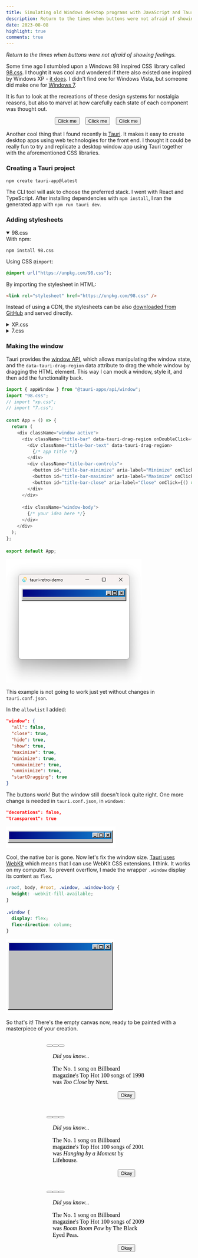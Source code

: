 ```yaml
---
title: Simulating old Windows desktop programs with JavaScript and Tauri
description: Return to the times when buttons were not afraid of showing feelings.
date: 2023-08-08
highlight: true
comments: true
---
```


*Return to the times when buttons were not afraid of showing feelings.*

Some time ago I stumbled upon a Windows 98 inspired CSS library called [98.css](https://jdan.github.io/98.css/). I thought it was cool and wondered if there also existed one inspired by Windows XP - [it does](https://botoxparty.github.io/XP.css/). I didn't find one for Windows Vista, but someone did make one for [Windows 7](https://khang-nd.github.io/7.css/).

It is fun to look at the recreations of these design systems for nostalgia reasons, but also to marvel at how carefully each state of each component was thought out.

<p style="height: 23px; display: flex; flex-direction: row; flex-wrap: nowrap; gap: 8px; justify-content: center;">
<iframe width="75" height="23" style="border: none" srcdoc="<html><style>
@import url('https://unpkg.com/98.css')</style><body style='margin: 0'><button>Click me</button></body></html>"></iframe>

<iframe width="75" height="23" style="border: none" srcdoc="<html><style>
@import url('https://unpkg.com/xp.css'); button { color: black; }</style><body style='margin: 0'><button>Click me</button></body></html>"></iframe>

<iframe width="75" height="23" style="border: none" srcdoc="<html><style>
@import url('https://unpkg.com/7.css')</style><body style='margin: 0'><button>Click me</button></body></html>"></iframe>
</p>

Another cool thing that I found recently is [Tauri](https://tauri.app/). It makes it easy to create desktop apps using web technologies for the front end. I thought it could be really fun to try and replicate a desktop window app using Tauri together with the aforementioned CSS libraries.

### Creating a Tauri project

```shell
npm create tauri-app@latest
```

The CLI tool will ask to choose the preferred stack. I went with React and TypeScript. After installing dependencies with `npm install`, I ran the generated app with `npm run tauri dev`.

### Adding stylesheets

<details open>
  <summary>98.css</summary>
  With npm:

  ```shell
  npm install 98.css
  ```

  Using CSS `@import`:

  ```css
  @import url("https://unpkg.com/98.css");
  ```

  By importing the stylesheet in HTML:

  ```html
  <link rel="stylesheet" href="https://unpkg.com/98.css" />
  ```

  Instead of using a CDN, the stylesheets can be also [downloaded from GitHub](https://github.com/jdan/98.css/releases) and served directly.
</details>

<details>
  <summary>XP.css</summary>
  With npm:

  ```shell
  npm install xp.css
  ```

  Using CSS `@import`:

  ```css
  @import url("https://unpkg.com/xp.css");
  ```

  By importing the stylesheet in HTML:

  ```html
  <link rel="stylesheet" href="https://unpkg.com/xp.css" />
  ```

  Instead of using a CDN, the stylesheets can be also [downloaded from GitHub](https://github.com/botoxparty/XP.css/releases/tag/v0.2.6) and served directly.
</details>

<details>
  <summary>7.css</summary>
  With npm:

  ```shell
  npm install 7.css
  ```

  Using CSS `@import`:

  ```css
  @import url("https://unpkg.com/7.css");
  ```

  By importing the stylesheet in HTML:

  ```html
  <link rel="stylesheet" href="https://unpkg.com/7.css" />
  ```

  Instead of using a CDN, the stylesheets can be also [downloaded from GitHub](https://github.com/khang-nd/7.css/releases) and served directly.
</details>

### Making the window

Tauri provides the [window API](https://tauri.app/v1/api/js/window/), which allows manipulating the window state, and the `data-tauri-drag-region` data attribute to drag the whole window by dragging the HTML element. This way I can mock a window, style it, and then add the functionality back.

```js
import { appWindow } from "@tauri-apps/api/window";
import "98.css";
// import "xp.css";
// import "7.css";

const App = () => {
  return (
    <div className="window active">
      <div className="title-bar" data-tauri-drag-region onDoubleClick={() => appWindow.toggleMaximize()}>
        <div className="title-bar-text" data-tauri-drag-region>
          {/* app title */}
        </div>
        <div className="title-bar-controls">
          <button id="title-bar-minimize" aria-label="Minimize" onClick={() => appWindow.minimize()} />
          <button id="title-bar-maximize" aria-label="Maximize" onClick={() => appWindow.toggleMaximize()} />
          <button id="title-bar-close" aria-label="Close" onClick={() => appWindow.close()} />
        </div>
      </div>

      <div className="window-body">
        {/* your idea here */}
      </div>
    </div>
  );
};

export default App;
```
![todo](demo-1.png)

This example is not going to work just yet without changes in `tauri.conf.json`.

In the `allowlist` I added:

```json
"window": {
  "all": false,
  "close": true,
  "hide": true,
  "show": true,
  "maximize": true,
  "minimize": true,
  "unmaximize": true,
  "unminimize": true,
  "startDragging": true
}
```

The buttons work! But the window still doesn't look quite right. One more change is needed in `tauri.conf.json`, in `windows`:

```json
"decorations": false,
"transparent": true
```

![todo](demo-2.png)

Cool, the native bar is gone. Now let's fix the window size. [Tauri uses WebKit](https://tauri.app/v1/references/webview-versions/) which means that I can use WebKit CSS extensions. I think. It works on my computer. To prevent overflow, I made the wrapper `.window` display its content as `flex`.

```css
:root, body, #root, .window, .window-body {
  height: -webkit-fill-available;
}

.window {
  display: flex;
  flex-direction: column;
}
```

![todo](demo-3.png)

So that's it! There's the empty canvas now, ready to be painted with a masterpiece of your creation.

<p style="display: flex; flex-direction: row; flex-wrap: wrap; gap: 8px; justify-content: center;">
<iframe height="195" style="border: none" srcdoc="<html><style>
@import url('https://unpkg.com/98.css'); html { height: 100%; display: flex; align-items: center; } .window { display: flex; flex-direction: column; } .window-body { display: flex; align-items: center; justify-content: center; padding: 16px; } main button { margin-left: calc(100% - 75px); }</style><body style='box-sizing: border-box'>  <div class='window active glass'><div class='title-bar'><div class='title-bar-text'></div><div class='title-bar-controls'><button id='title-bar-minimize' aria-label='Minimize' /><button id='title-bar-maximize' aria-label='Maximize' /><button id='title-bar-close' aria-label='Close'/></div></div><div class='window-body'><main><i>Did you know...</i><p>The No. 1 song on Billboard magazine's Top Hot 100 songs of 1998 was <i>Too Close</i> by Next.</p><button>Okay</button></main></div></div></body></html>"></iframe>

<iframe height="195" style="border: none" srcdoc="<html><style>
@import url('https://unpkg.com/xp.css'); html { height: 100%; display: flex; align-items: center; } .window { display: flex; flex-direction: column; } .window-body { display: flex; align-items: center; justify-content: center; padding: 16px; } main button { margin-left: calc(100% - 75px); color: black; }</style><body style='box-sizing: border-box'>  <div class='window active glass'><div class='title-bar'><div class='title-bar-text'></div><div class='title-bar-controls'><button id='title-bar-minimize' aria-label='Minimize' /><button id='title-bar-maximize' aria-label='Maximize' /><button id='title-bar-close' aria-label='Close'/></div></div><div class='window-body'><main><i>Did you know...</i><p>The No. 1 song on Billboard magazine's Top Hot 100 songs of 2001 was <i>Hanging by a Moment</i> by Lifehouse.</p><button>Okay</button></main></div></div></body></html>"></iframe>

<iframe height="195" style="border: none" srcdoc="<html><style>
@import url('https://unpkg.com/7.css'); html { height: 100%; display: flex; align-items: center; } .window { display: flex; flex-direction: column; } .window-body { display: flex; align-items: center; justify-content: center; padding: 16px; } main button { margin-left: calc(100% - 75px); }</style><body style='box-sizing: border-box'>  <div class='window active glass'><div class='title-bar'><div class='title-bar-text'></div><div class='title-bar-controls'><button id='title-bar-minimize' aria-label='Minimize' /><button id='title-bar-maximize' aria-label='Maximize' /><button id='title-bar-close' aria-label='Close'/></div></div><div class='window-body'><main><i>Did you know...</i><p>The No. 1 song on Billboard magazine's Top Hot 100 songs of 2009 was <i>Boom Boom Pow</i> by The Black Eyed Peas.</p><button>Okay</button></main></div></div></body></html>"></iframe>
</p>
